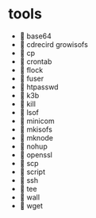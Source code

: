 # tools

* 📄 base64
* 📄 cdrecird growisofs
* 📄 cp
* 📄 crontab
* 📄 flock
* 📄 fuser
* 📄 htpasswd
* 📄 k3b
* 📄 kill
* 📄 lsof
* 📄 minicom
* 📄 mkisofs
* 📄 mknode
* 📄 nohup
* 📄 openssl
* 📄 scp
* 📄 script
* 📄 ssh
* 📄 tee
* 📄 wall
* 📄 wget

　　‍

　　‍
